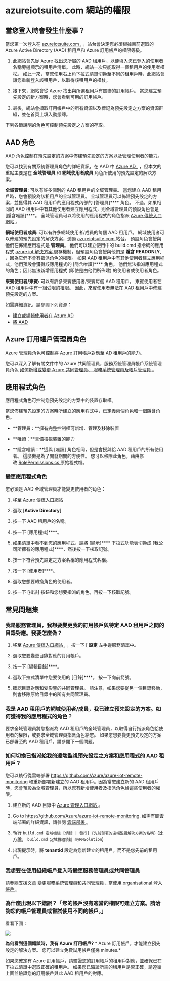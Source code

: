 <properties
  pageTitle="Azure IoT Suite 和 Azure Active Directory | Microsoft Azure"
  description="描述 Azure IoT Suite 如何使用 Azure Active Directory 來管理權限。"
  services=""
  documentationCenter=""
  authors="aguilaaj"
  manager="timlt"
  editor=""/>

<tags
  ms.service="na"
  ms.devlang="na"
  ms.topic="hero-article"
  ms.tgt_pltfrm="na"
  ms.workload="na"
  ms.date="11/17/2015"
  ms.author="araguila"/>


# azureiotsuite.com 網站的權限

## 當您登入時會發生什麼事？

當您第一次登入在 [azureiotsuite.com ][lnk-azureiotsuite], ，站台會決定您必須根據目前選取的 Azure Active Directory (AAD) 租用戶和 Azure 訂用帳戶的權限等級。

1.  此網站會先從 Azure 找出您所屬的 AAD 租用戶，以便填入您已登入的使用者名稱旁邊顯示的租用戶清單。 此時，網站一次只能取得一個租用戶的使用者權杖。 如此一來，當您使用右上角下拉式清單切換至不同的租用戶時，此網站會讓您重新登入該租用戶，以取得該租用戶的權杖。

2.  接下來，網站會從 Azure 找出與所選租用戶有關聯的訂用帳戶。 當您建立預先設定的新方案時，您會看到可用的訂用帳戶。

3.  最後，網站會擷取訂用帳戶中的所有資源以及標記為預先設定之方案的資源群組，並在首頁上填入動態磚。

下列各節說明的角色可控制預先設定之方案的存取。

## AAD 角色

AAD 角色控制在預先設定的方案中佈建預先設定的方案以及管理使用者的能力。

您可以找到有關系統管理員角色的詳細資訊，在 AAD 中 [Azure AD ][lnk-aad-admin], ，但本文的重點主要是在 **全域管理員** 和 **網域使用者成員** 角色所使用的預先設定的解決方案。

**全域管理員:** 可以有許多個別的 AAD 租用戶的全域管理員。 當您建立 AAD 租用戶時，您會預設為該租用戶的全域管理員。 全域管理員可以佈建預先設定的方案，並獲得其 AAD 租用戶的應用程式內部的 [管理員]**** 角色。 不過，如果相同的 AAD 租用戶中有其他使用者建立應用程式，則全域管理員的預設角色會是 [隱含唯讀]****。 全域管理員可以將使用的應用程式的角色指派 [Azure 傳統入口網站 ][lnk-classic-portal]。

**網域使用者成員:** 可以有許多網域使用者/成員的每個 AAD 租用戶。 網域使用者可以佈建的預先設定的解決方案，透過 [azureiotsuite.com ][lnk-azureiotsuite] 站台。 預設角色會授與他們在佈建應用程式是 **管理員**。 他們可以建立使用中的 build.cmd 指令碼的應用程式 [azure iot 解決方案 ][lnk-github-repo] 儲存機制，但預設角色會授與他們是 **隱含 READONLY**, ，因為它們不會有指派角色的權限。 如果 AAD 租用戶中有其他使用者建立應用程式，他們預設會獲得該應用程式的 [隱含唯讀]**** 角色。 他們無法指派應用程式的角色；因此無法新增應用程式 (即使是由他們所佈建) 的使用者或使用者角色。

**來賓使用者/來賓:** 可以有許多來賓使用者/來賓每個 AAD 租用戶。 來賓使用者在 AAD 租用戶中有一組受限的權限。 因此，來賓使用者無法在 AAD 租用戶中佈建預先設定的方案。

如需詳細資訊，請參閱下列資源：

- [建立或編輯使用者在 Azure AD ][lnk-create-edit-users]
- [將 AAD ][lnk-assign-app-roles]

## Azure 訂用帳戶管理員角色

Azure 管理員角色可控制將 Azure 訂用帳戶對應至 AD 租用戶的能力。

您可以深入了解有關文件中的 Azure 共同管理員，服務系統管理員帳戶系統管理員角色 [如何新增或變更 Azure 共同管理員、 服務系統管理員及帳戶管理員 ][lnk-admin-roles]。

## 應用程式角色

應用程式角色可控制您預先設定的方案中的裝置存取權。

當您佈建預先設定的方案時所建立的應用程式中，已定義兩個角色和一個隱含角色。

-   **管理員：**擁有完整控制權可新增、管理及移除裝置

-   **唯讀：**具備檢視裝置的能力

-   **隱含唯讀：**這與 [唯讀] 角色相同，但是會授與給 AAD 租用戶的所有使用者。 這麼做是為了開發期間的方便性。 您可以移除此角色，藉由修改 [RolePermissions.cs ][lnk-resource-cs] 原始程式檔。

### 變更應用程式角色

您必須是 AAD 全域管理員才能變更使用者的角色：

1. 移至 [Azure 傳統入口網站 ][lnk-classic-portal]

2. 選取 [**Active Directory**]

3. 按一下 AAD 租用戶的名稱。

4. 按一下 [應用程式]****。

5. 如果清單中看不到您的應用程式，請將 [顯示]**** 下拉式功能表切換成 [我公司所擁有的應用程式]****，然後按一下核取記號。

6. 按一下符合預先設定之方案名稱的應用程式名稱。

7. 按一下 [使用者]****。

8. 選取您想要轉換角色的使用者。

9. 按一下 [指派] 按鈕和您想要指派的角色，再按一下核取記號。

## 常見問題集

### 我是服務管理員，我想要變更我的訂用帳戶與特定 AAD 租用戶之間的目錄對應。我要怎麼做？

1. 移至 [Azure 傳統入口網站 ][lnk-classic-portal], ，按一下 [ **設定** 左手邊服務清單中。

2. 選取您要變更目錄對應的訂用帳戶。

3. 按一下 [編輯目錄]****。

4. 選取下拉式清單中您要使用的 [目錄]****。 按一下向前箭號。

5. 確認目錄對應和受影響的共同管理員。 請注意，如果您要從另一個目錄移動，則會移除原始目錄中的所有共同管理員。

### 我是 AAD 租用戶的網域使用者/成員，我已建立預先設定的方案。如何獲得我的應用程式的角色？

要求全域管理員將您指派為 AAD 租用戶的全域管理員，以取得自行指派角色給使用者的權限，或要求全域管理員指派角色給您。 如果您想要變更預先設定的方案已部署至的 AAD 租用戶，請參閱下一個問題。

### 如何切換已指派給我的遠端監視預先設定之方案和應用程式的 AAD 租用戶？

您可以執行從雲端部署 <https://github.com/Azure/azure-iot-remote-monitoring> 和重新部署新建立的 AAD 租用戶。因為當您建立新的 AAD 租用戶時，您會預設為全域管理員，所以您有新增使用者及指派角色給這些使用者的權限。

1. 建立新的 AAD 目錄中 [Azure 管理入口網站 ][lnk-classic-portal]。

2. Go to <https://github.com/Azure/azure-iot-remote-monitoring>. 如需有關雲端部署的詳細資訊，請參閱 [雲端部署 ][lnk-wiki-clouddeployment]。

3. 執行 `build.cmd 定域機組 [偵錯 | 發行] {先前部署的遠端監視解決方案的名稱}` (比方說， `build.cmd 定域機組偵錯 myRMSolution`)

4. 出現提示時，將 **tenantid** 設定為您新建立的租用戶，而不是您先前的租用戶。


### 我想要在使用組織帳戶登入時變更服務管理員或共同管理員

請參閱支援文章 [變更服務系統管理員和共同管理員，當使用 organisational 登入帳戶 ][lnk-service-admins]。

### 為什麼出現以下錯誤？「您的帳戶沒有適當的權限可建立方案。請洽詢您的帳戶管理員或嘗試使用不同的帳戶。」

看看下圖：

![][img-flowchart]

**為何看到這個錯誤時，我有 Azure 訂用帳戶?** * Azure 訂用帳戶，才能建立預先設定的解決方案。 您可以建立免費試用帳戶僅幾 minutes.*

如果您確定有 Azure 訂用帳戶，請驗證您的訂用帳戶的租用戶對應，並確保已在下拉式清單中選取正確的租用戶。 如果您已驗證所需的租用戶是否正確，請遵循上圖並驗證您的訂用帳戶與此 AAD 租用戶的對應。


[img-flowchart]: media/iot-suite-permissions/flowchart.png 
[lnk-azureiotsuite]: https://www.azureiotsuite.com/ 
[lnk-github-repo]: https://github.com/Azure/azure-iot-solution 
[lnk-aad-admin]: https://azure.microsoft.com/documentation/articles/active-directory-assign-admin-roles/ 
[lnk-classic-portal]: https://manage.windowsazure.com/ 
[lnk-create-edit-users]: https://azure.microsoft.com/documentation/articles/active-directory-create-users/ 
[lnk-assign-app-roles]: https://github.com/Azure/azure-iot-remote-monitoring/wiki/Manually-setting-up-roles-and-assigning-permissions-in-Azure-Active-Directory-(AAD)#assigning-users-to-the-roles 
[lnk-service-admins]: https://azure.microsoft.com/support/changing-service-admin-and-co-admin/ 
[lnk-admin-roles]: https://azure.microsoft.com/documentation/articles/billing-add-change-azure-subscription-administrator/ 
[lnk-resource-cs]: https://github.com/Azure/azure-iot-remote-monitoring/blob/master/DeviceAdministration/Web/Security/RolePermissions.cs 
[lnk-wiki-clouddeployment]: https://github.com/Azure/azure-iot-remote-monitoring/wiki/Cloud-deployment 

